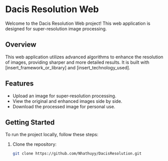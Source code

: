 # Dacis Resolution Web

Welcome to the Dacis Resolution Web project! This web application is designed for super-resolution image processing.

## Overview

This web application utilizes advanced algorithms to enhance the resolution of images, providing sharper and more detailed results. It is built with [insert_framework_or_library] and [insert_technology_used].

## Features

- Upload an image for super-resolution processing.
- View the original and enhanced images side by side.
- Download the processed image for personal use.

## Getting Started

To run the project locally, follow these steps:

1. Clone the repository:
   ```bash
   git clone https://github.com/Nhathuyy/DacisResolution.git
